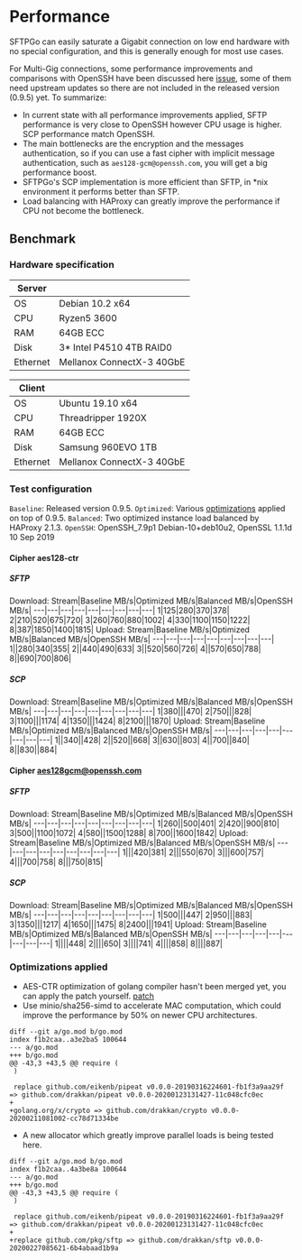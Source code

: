 
# Performance

SFTPGo can easily saturate a Gigabit connection on low end hardware with no special configuration, and this is generally enough for most use cases.

For Multi-Gig connections, some performance improvements and comparisons with OpenSSH have been discussed here [issue](https://github.com/drakkan/sftpgo/issues/69),  some of them need upstream updates so there are not included in the released version (0.9.5) yet. To summarize:
- In current state with all performance improvements applied, SFTP performance is very close to OpenSSH however CPU usage is higher. SCP performance match OpenSSH.
- The main bottlenecks are the encryption and the messages authentication, so if you can use a fast cipher with implicit message authentication, such as `aes128-gcm@openssh.com`, you will get a big performance boost.
- SFTPGo's SCP implementation is more efficient than SFTP, in *nix environment it performs better than SFTP. 
- Load balancing with HAProxy can greatly improve the performance if CPU not become the bottleneck.

## Benchmark
### Hardware specification
**Server** ||
--- | --- |
OS| Debian 10.2 x64 |
CPU| Ryzen5 3600 |
RAM| 64GB ECC |
Disk| 3* Intel P4510 4TB RAID0 |
Ethernet| Mellanox ConnectX-3 40GbE|

**Client** ||
--- | --- |
OS| Ubuntu 19.10 x64 |
CPU| Threadripper 1920X |
RAM| 64GB ECC |
Disk| Samsung 960EVO 1TB |
Ethernet| Mellanox ConnectX-3 40GbE|

### Test configuration
`Baseline`: Released version 0.9.5.
`Optimized`: Various [optimizations](#Optimizations-applied) applied on top of 0.9.5.
`Balanced`:  Two optimized instance load balanced by HAProxy 2.1.3.
`OpenSSH`: OpenSSH_7.9p1 Debian-10+deb10u2, OpenSSL 1.1.1d  10 Sep 2019

#### Cipher aes128-ctr
##### SFTP
Download:
Stream|Baseline MB/s|Optimized MB/s|Balanced MB/s|OpenSSH MB/s|
---|---|---|---|---|---|---|---|---|
1|125|280|370|378|
2|210|520|675|720|
3|260|760|880|1002|
4|330|1100|1150|1222|
8|387|1850|1400|1815|
Upload:
Stream|Baseline MB/s|Optimized MB/s|Balanced MB/s|OpenSSH MB/s|
---|---|---|---|---|---|---|---|---|
1||280|340|355|
2||440|490|633|
3||520|560|726|
4||570|650|788|
8||690|700|806|

##### SCP
Download:
Stream|Baseline MB/s|Optimized MB/s|Balanced MB/s|OpenSSH MB/s|
---|---|---|---|---|---|---|---|---|
1|380|||470|
2|750|||828|
3|1100|||1174|
4|1350|||1424|
8|2100|||1870|
Upload:
Stream|Baseline MB/s|Optimized MB/s|Balanced MB/s|OpenSSH MB/s|
---|---|---|---|---|---|---|---|---|
1||340||428|
2||520||668|
3||630||803|
4||700||840|
8||830||884|
#### Cipher aes128gcm@openssh.com
##### SFTP
Download:
Stream|Baseline MB/s|Optimized MB/s|Balanced MB/s|OpenSSH MB/s|
---|---|---|---|---|---|---|---|---|
1|260||500|401|
2|420||900|810|
3|500||1100|1072|
4|580||1500|1288|
8|700||1600|1842|
Upload:
Stream|Baseline MB/s|Optimized MB/s|Balanced MB/s|OpenSSH MB/s|
---|---|---|---|---|---|---|---|---|
1|||420|381|
2|||550|670|
3|||600|757|
4|||700|758|
8|||750|815|
##### SCP
Download:
Stream|Baseline MB/s|Optimized MB/s|Balanced MB/s|OpenSSH MB/s|
---|---|---|---|---|---|---|---|---|
1|500|||447|
2|950|||883|
3|1350|||1217|
4|1650|||1475|
8|2400|||1941|
Upload:
Stream|Baseline MB/s|Optimized MB/s|Balanced MB/s|OpenSSH MB/s|
---|---|---|---|---|---|---|---|---|
1||||448|
2||||650|
3||||741|
4||||858|
8||||887|
### Optimizations applied
- AES-CTR optimization of golang compiler hasn't been merged yet, you can apply the patch yourself. [patch](https://go-review.googlesource.com/c/go/+/51670)
- Use minio/sha256-simd to accelerate MAC computation, which could improve the performance by 50% on newer CPU architectures.
```
diff --git a/go.mod b/go.mod
index f1b2caa..a3e2ba5 100644
--- a/go.mod
+++ b/go.mod
@@ -43,3 +43,5 @@ require (
 )
 
 replace github.com/eikenb/pipeat v0.0.0-20190316224601-fb1f3a9aa29f => github.com/drakkan/pipeat v0.0.0-20200123131427-11c048cfc0ec
+
+golang.org/x/crypto => github.com/drakkan/crypto v0.0.0-20200211081002-cc78d71334be
```
- A new allocator which greatly improve parallel loads is being tested here.
```
diff --git a/go.mod b/go.mod
index f1b2caa..4a3be8a 100644
--- a/go.mod
+++ b/go.mod
@@ -43,3 +43,5 @@ require (
 )
 
 replace github.com/eikenb/pipeat v0.0.0-20190316224601-fb1f3a9aa29f => github.com/drakkan/pipeat v0.0.0-20200123131427-11c048cfc0ec
+
+replace github.com/pkg/sftp => github.com/drakkan/sftp v0.0.0-20200227085621-6b4abaad1b9a
```






